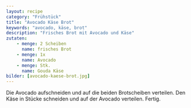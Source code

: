 ```yaml
---
layout: recipe
category: "Frühstück"
title: "Avocado Käse Brot"
keywords: "avocado, käse, brot"
description: "Frisches Brot mit Avocado und Käse"
zutaten:
    - menge: 2 Scheiben
      name: frisches Brot
    - menge: 1x
      name: Avocado
    - menge: Stk.
      name: Gouda Käse
bilder: [avocado-kaese-brot.jpg]
---
```

Die Avocado aufschneiden und auf die beiden Brotscheiben verteilen. Den Käse in Stücke schneiden und auf der Avocado verteilen. Fertig.
